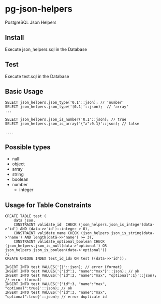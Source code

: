 pg-json-helpers
===============

PostgreSQL Json Helpers

## Install

Execute json_helpers.sql in the Database 

## Test

Execute test.sql in the Database

## Basic Usage

```
SELECT json_helpers.json_type('0.1'::json); // 'number'
SELECT json_helpers.json_type('[0.1]'::json);  // 'array'
...

SELECT json_helpers.json_is_number('0.1'::json); // true
SELECT json_helpers.json_is_array('{"a":0.1}'::json); // false

....
```

## Possible types

* null
* object
* array
* string
* boolean
* number
  * integer

## Usage for Table Constraints
```
CREATE TABLE test (
    data json,
    CONSTRAINT validate_id  CHECK (json_helpers.json_is_integer(data->'id') AND (data->>'id')::integer > 0),
    CONSTRAINT validate_name CHECK (json_helpers.json_is_string(data->'name') AND length(data->>'name') >= 3),
    CONSTRAINT validate_optional_boolean CHECK (json_helpers.json_is_null(data->'optional') OR json_helpers.json_is_boolean(data->'optional'))
);
CREATE UNIQUE INDEX test_id_idx ON test ((data->>'id'));

INSERT INTO test VALUES('{}'::json); // error (format)
INSERT INTO test VALUES('{"id":1, "name":"max"}'::json); // ok
INSERT INTO test VALUES('{"id":2, "name":"max", "optional":1}'::json); // error (format)
INSERT INTO test VALUES('{"id":3, "name":"max", "optional":true}'::json); // ok
INSERT INTO test VALUES('{"id":3, "name":"max", "optional":true}'::json); // error duplicate id
```